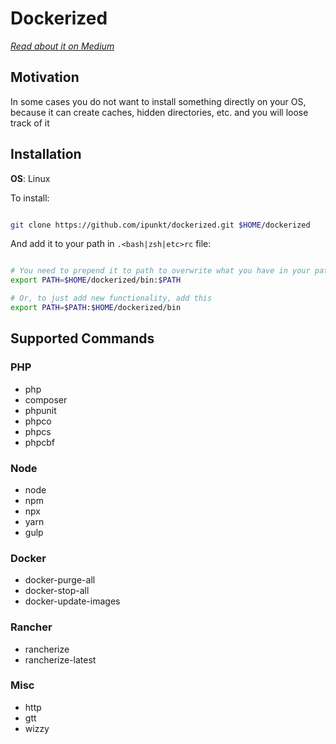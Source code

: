 # Dockerized

*[Read about it on Medium](https://medium.com/@skibish/how-docker-changed-my-workflow-b953b79b73ff)*

## Motivation

In some cases you do not want to install something directly on your OS, because it can create caches, hidden directories, etc. and you will loose track of it

## Installation

**OS**: Linux

To install:

```bash

git clone https://github.com/ipunkt/dockerized.git $HOME/dockerized

```

And add it to your path in `.<bash|zsh|etc>rc` file:

```bash

# You need to prepend it to path to overwrite what you have in your path
export PATH=$HOME/dockerized/bin:$PATH

# Or, to just add new functionality, add this
export PATH=$PATH:$HOME/dockerized/bin

```

## Supported Commands

### PHP

- php
- composer
- phpunit
- phpco
- phpcs
- phpcbf

### Node

- node
- npm
- npx
- yarn
- gulp

### Docker

- docker-purge-all
- docker-stop-all
- docker-update-images

### Rancher

- rancherize
- rancherize-latest

### Misc

- http
- gtt
- wizzy
